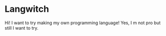 # Langwitch
Hi! I want to try making my own programming language! Yes, I m not pro but still I want to try.
